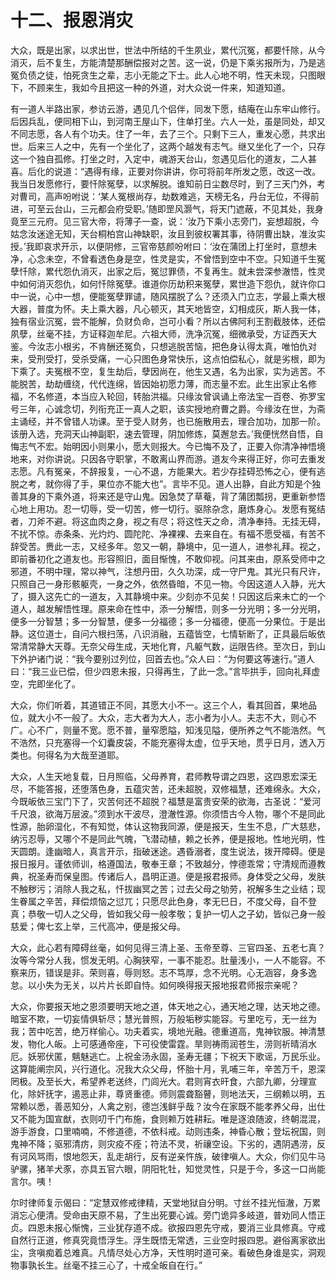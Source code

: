 # 十二、报恩消灾

大众，既是出家，以求出世，世法中所结的千生夙业，累代沉冤，都要忏除，从今消灭，后不复生，方能清楚那酬偿报对之苦。这一说，仍是下乘劣报所为，乃是逃冤负债之徒，怕死贪生之辈，志小无能之下士。此人心地不明，性天未现，只图眼下，不顾来生，我如今且把这一种的外道，对大众说一件来，知道知道。

有一道人半路出家，参访云游，遇见几个侣伴，同发下愿，结庵在山东牢山修行。后因兵乱，便同相下山，到河南王屋山下，住单打坐。六人一处，虽是同处，却又不同志愿，各人有个功夫。住了一年，去了三个。只剩下三人，重发心愿，共求出世。后来三人之中，先有一个坐化了，这两个越发有志气。继又坐化了一个，只存这一个独自孤修。打坐之时，入定中，魂游天台山，忽遇见后化的道友，二人甚喜。后化的说道：“遇得有缘，正要对你讲讲，你可将前年所发之愿，改这一改。我当日发愿修行，要忏除冤孽，以求解脱。谁知前日尘数尽时，到了三天门外，考对曹司，高声吩咐说：‘某人冤根尚存，劫数难逃，天榜无名，丹台无位，不得前进，可至云台山，三元都会府受职。’随即罡风灏气，将天门遮蔽，不见其处，我身竟至三元府。见三官大帝，将薄子一查，说：‘汝乃下乘小志旁门，妄想超脱，今姑念汝迷途无知，天台桐柏宫山神缺职，汝且到彼权署其事，待阴曹出缺，准汝实授。’我即哀求开示，以便阴修，三官帝慈颜吩咐曰：‘汝在蒲团上打坐时，意想未净，心念未空，不曾看透色身是空，性灵是实，不曾悟到空中不空。只知道千生冤孽忏除，累代怨仇消灭，出家之后，冤愆罪债，不复再生。就未尝深参澈悟，性灵中如何消灭怨仇，如何忏除冤孽。谁道你历劫积来冤孽，累世造下怨仇，就许你口中一说，心中一想，便能冤孽罪谴，随风摆脱了么？还须入门立志，学最上乘大根大器，普度为怀。夫上乘大器，凡心顿灭，其天地皆空，幻相成灰，斯人我一体，独有宿业沉冤，尝不能解，负财负命，岂可小看？所以古佛阿利王割截肢体，还偿夙孽，丝毫不挂，方证释迦牟尼。六祖大师，洗净沉冤，细微承受，方证西天大鉴。今汝志小根劣，不肯酬还冤负，只想逃脱苦恼，把色身认得太真，唯怕仇对来，受刑受打，受杀受痛，一心只图色身常快乐，这点怕偿私心，就是劣根，即为下乘了。夫冤根不空，复生劫后，孽因尚在，他生又遇，名为出家，实为逃苦。不能脱苦，劫劫缠绕，代代连绵，皆因始初愿力薄，而志量不宏。此生出家止名修福，不名修道，本当应入轮回，转胎洪福。只缘汝曾讽诵上帝法宝一百卷、弥罗宝号三年，心诚念切，列衔充正一真人之职，该实授地府曹之爵。今缘汝在世，为斋主诵经，并不曾错人功课。至于受人财务，也已施散用去，理合加功，加那一阶。该册入选，充洞天山神副职，速去管理，阴加修炼，莫邂怠去。’我便恍然自悟，自悔志气不宏。始明因小则果小，愿大则报大。今已悔不及了，正要入你清净神悟境地来，对你讲说。只因各守职掌，不敢离山界而游。道友今来得正好，你可去重发志愿。凡有冤亲，不辞报复，一心不退，方能果大。若少存挂碍恐怖之心，便有逃脱之考，就你得了手，果位亦不能大也”。言毕不见。道人出静，自此方知是个独善其身的下乘外道，将来还是守山鬼。因急焚了草菴，背了蒲团瓢拐，更重新参悟心地上用功。忍一切辱，受一切苦，修一切行。驱除杂念，磨炼身心。发愿有冤结者，刀斧不避。将这血肉之身，视之有尽；将这性天之命，清净奉持。无挂无碍，不扰不惊。赤条条、光灼灼、圆陀陀、净裸裸、去来自在。有福不愿受福，有苦不辞受苦。赉此一志，又经多年。忽又一朝，静境中，见一道人，进参礼拜。视之，即前番初化之道友也。形容照旧，面目惭愧，不敢仰视。问其来由，原系受师中之邪道，不明中理，常以神气，注想丹田，久久功深，成一守尸鬼。其光只有尺许，只照自己一身形骸躯壳，一身之外，依然昏暗，不见一物。今因这道人入静，光大了，摄入这先亡的一道友，入其静境中来。少刻亦不见矣！只因这后来未亡的一个道人，越发解悟性理。原来命在性中，添一分解悟，则多一分光明；多一分光明，便多一分智慧；多一分智慧，便多一分福德；多一分福德，便高一分果位。于是出静。这位道士，自问六根扫荡，八识消融，五蕴皆空，七情斩断了，正具最后皈依常清常静大天尊。无奈父母生成，天地化育，凡躯气数，运限告终。至次日，到山下外护诸门说：“我今要别过列位，回首去也。”众人曰：“为何要这等速行。”道人曰：“我三业已偿，但少四恩未报，只得再生，了此一念。”言毕拱手，回向礼拜虚空，完即坐化了。

大众，你们听着，其道错正不同，其愿大小不一。这三个人，看其回首，果地品位，就大小不一般了。大众，志大者为大人，志小者为小人。夫志不大，则心不广。心不广，则量不宽。愿不普，量窄愿隘，知浅见隘，便所养之气不能浩然。气不浩然，只充塞得一个幻囊皮袋，不能充塞得太虚，位乎天地，贯乎日月，透入万类也。何得名为大哉至道耶。

大众，人生天地复载，日月照临，父母养育，君师教导谓之四恩，这四恩宏深无尽，不能答报，还堕落色身，五蕴灾苦，还未超脱，双修福慧，还难绵永。大众，今既皈依三宝门下了，灾苦何还不超脱？福慧是富贵安荣的欲海，古圣说：“爱河千尺浪，欲海万层波。”须到水干波尽，澄澈性源。你须悟古今人物，哪个不是同此性源，胎卵湿化，不有知觉，体认这物我同源，便是报天，生生不息，广大慈悲，纳污忍辱，又哪个不是同此气魄，飞潜动植，赖之长养，便是报地。性地光明，性天圆朗。逢幽暗人，真言开示，指破迷途。遇昏溺者，度生说法，拨开障碍。便是报日报月。谨依师训，格遵国法，敬奉王章；不致越分，悖德乖常；守清规而遵教典，祝圣寿而保皇图。传诸后人，昌明正道。便是报君报师。身体受之父母，发肤不触秽污；消除人我之私，忏拔幽冥之苦；过去父母之劬劳，祝解多生之业结；现生眷属之辛苦，拜偿烦恼之愆兀；只愿尽此色身，孝无巳日，不度父母，自不登真；恭敬一切人之父母，皆如我父母一般孝敬；复护一切人之子幼，皆似己身一般慈爱；俾七玄上举，三代高冲，便是报父母。

大众，此心若有障碍丝毫，如何见得三清上圣、玉帝至尊、三官四圣、五老七真？汝等今常分人我，惯发无明。心胸狭窄，一事不能忍。肚量浅小，一人不能容。不察来历，错误是非。荣则喜，辱则怒。志不笃厚，念不光明。心无涵容，身多逸怠。以小失为无关，以片片长即自恃。如何唤得报天报地报君师报宗亲呢？

大众，你要报天地之恩须要明天地之道，体天地之心，通天地之理，达天地之德。暗室不欺，一切妄情俱斩尽；慧光普照，万般垢秽实能容。亏里吃亏，无一丝为我；苦中吃苦，绝万样偷心。功夫着实，境地光融。德重道高，鬼神钦服。神清慧发，物化人皈。上可感通帝座，下可役使雷霆。旱则祷雨润苍生，涝则祈晴消水厄。妖邪伏匿，魑魅逃亡。上祝金汤永固，圣寿无疆；下祝天下歌谣，万民乐业。这算能阐宗风，兴行道化。况我大众父母，怀胎十月，乳哺三年，辛苦万千，恩深罔极。及至长大，希望养老送终，门闾光大。君则宵衣旰食，六部九卿，分理宣化，除奸抚字，遏恶止非，尊贤重德。师则震聋豁瞽，则地法天，三纲赖以明，五常赖以悉，善恶知分，人禽之别，德岂浅鲜乎哉？汝今在家既不能孝养父母，出仕又不能为国宣猷，衣则叨千门布施，食则赖万姓耕耘。唯是逐浪随波，终朝混混，游手游食，口里喃喃，不修道德，不依科戒。动则违条，神昏心散；登坛祝国，则鬼神不降；驱邪清疠，则灾疫不痊；符法不灵，祈禳空设。下劣的，遇阴遇涝，反有诃风骂雨，恨地怨天，乱走胡行，反有逆亲忤族，破律嗔人。大众，你们见牛马驴骡，猪羊犬豕，亦具五官六眼，阴阳牝牡，知觉灵性，只是于今，多这一口尚能言尔。咦！

尔时律师复示偈曰：“定慧双修戒律精，天堂地狱自分明。寸丝不挂光恒澈，万累消忘心便清。受命由天原不易，了生出死要心诚。旁门诡异多岐道，普劝同人悟正贞。四恩未报心惭愧，三业犹存道不成。欲报四恩先守戒，要消三业具修真。守戒自然行正道，修真究竟悟浮生。浮生既悟无常透，三业空时报四恩。避俗离家欲出尘，贪嗔痴着总难真。凡情尽处心方净，天性明时道可亲。看破色身谁是实，洞观物事孰长生。丝毫不挂三心了，十戒全皈自在行。”
